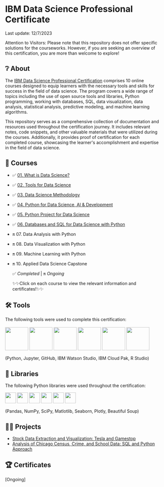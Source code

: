 # IBM Data Science Professional Certificate
Last update: 12/7/2023

Attention to Visitors: Please note that this repository does not offer specific solutions for the courseworks. However, if you are seeking an overview of this certification, you are more than welcome to explore!
## ❔ About
The <a href="https://www.coursera.org/professional-certificates/ibm-data-science">IBM Data Science Professional Certification</a> comprises 10 online courses designed to equip learners with the necessary tools and skills for success in the field of data science. The program covers a wide range of topics including the use of open source tools and libraries, Python programming, working with databases, SQL, data visualization, data analysis, statistical analysis, predictive modeling, and machine learning algorithms.

This repository serves as a comprehensive collection of documentation and resources used throughout the certification journey. It includes relevant notes, code snippets, and other valuable materials that were utilized during the courses. Additionally, it provides proof of certification for each completed course, showcasing the learner's accomplishment and expertise in the field of data science.

## 📑 Courses
- ✅ [01. What is Data Science?](https://github.com/HazmanNaim/IBM-Data-Science-Professional-Certificate/tree/b627166375069b6092072763782b836bcf688014/What%20is%20Data%20Science)
- ✅ [02. Tools for Data Science](https://github.com/HazmanNaim/IBM-Data-Science-Professional-Certificate/tree/b627166375069b6092072763782b836bcf688014/Tools%20For%20Data%20Science)
- ✅ [03. Data Science Methodology](https://github.com/HazmanNaim/IBM-Data-Science-Professional-Certificate/tree/b627166375069b6092072763782b836bcf688014/Data%20Science%20Methodology)
- ✅ [04. Python for Data Science, AI & Development](https://github.com/HazmanNaim/IBM-Data-Science-Professional-Certificate/tree/b627166375069b6092072763782b836bcf688014/Python%20for%20Data%20Science%2C%20AI%20%26%20Development)
- ✅ [05. Python Project for Data Science](https://github.com/HazmanNaim/IBM-Data-Science-Professional-Certificate/tree/b627166375069b6092072763782b836bcf688014/Python%20Project%20for%20Data%20Science)
- ✅ [06. Databases and SQL for Data Science with Python](https://github.com/HazmanNaim/IBM-Data-Science-Professional-Certificate/tree/b627166375069b6092072763782b836bcf688014/Databases%20and%20SQL%20for%20Data%20Science)
- 🔛 07. Data Analysis with Python
- 🔛 08. Data Visualization with Python
- 🔛 09. Machine Learning with Python
- 🔛 10. Applied Data Science Capstone
  
  ✅ _Completed_   |   🔛 _Ongoing_

  ✨✨Click on each course to view the relevant information and certificates!✨✨

## 🛠️ Tools
The following tools were used to complete this certification: <br> <br>
  <img src="https://user-images.githubusercontent.com/84391594/152705364-f16bb223-41aa-4510-8113-51171dfe9953.png" height="75">
  <img src="https://user-images.githubusercontent.com/84391594/152705271-083f8784-b3c9-4065-9733-ea3fa8ad5a7a.png" height="75">
  <img src="https://user-images.githubusercontent.com/84391594/152705273-adffe1bf-b509-44d0-b3ac-671cce5071df.svg" height="75">
  <img src="https://user-images.githubusercontent.com/84391594/152705324-68f777a0-3875-4b65-ae96-646643284541.png" height="75">
  <img src="https://user-images.githubusercontent.com/84391594/152705298-bb170d32-3dd0-4ad4-8221-8b7b029116b4.png" height="75">
  <img src="https://github.com/HazmanNaim/IBM-Data-Science-Professional-Certificate/assets/77926273/3fe73209-6ced-4728-b134-3e927dba6633" height="75">
</p>
(Python, Jupyter, GitHub, IBM Watson Studio, IBM Cloud Pak, R Studio)

## 📖 Libraries
The following Python libraries were used throughout the certification: <br> 
<p align="left">
  <img  src="https://user-images.githubusercontent.com/84391594/152706127-ce41990f-2588-472a-b5df-6b403a5947e6.png" height="35">
  <img  src="https://user-images.githubusercontent.com/84391594/152706130-5577011e-ecb3-47aa-af73-f6bd1bda05bc.png" height="35">
  <img  src="https://user-images.githubusercontent.com/84391594/152706132-5939da7e-7d1e-43b8-9c46-2d3fe5198dda.png" height="35">
  <img  src="https://user-images.githubusercontent.com/84391594/152706135-85cdd35e-922a-414a-a198-c670fbf8fb25.svg" height="35">
  <img  src="https://user-images.githubusercontent.com/84391594/152706148-36f27f03-1967-45d1-82d8-f6c149c6f21c.svg" height="35">
  <img  src="https://user-images.githubusercontent.com/84391594/152706211-7966848a-a2e1-4c4a-bc08-594a4ca6ff07.png" height="35">
  <!--<img  src="https://user-images.githubusercontent.com/84391594/152706214-d018bc5e-1477-4de2-94d7-5c0886e0477d.png" height="35">
  <img  src="https://user-images.githubusercontent.com/84391594/152706217-c0cfd9d8-22ad-4c3b-9ac7-70a6cf2799f7.png" height="35"> <br>-->

(Pandas, NumPy, SciPy, Matlotlib, Seaborn, Plotly, Beautiful Soup)

## 👷‍♂️ Projects
- [Stock Data Extraction and Visualization: Tesla and Gamestop](https://github.com/HazmanNaim/IBM-Data-Science-Professional-Certificate/blob/b7eea5b6860903946097c2743fa1f21dfdcf0621/Python%20Project%20for%20Data%20Science/Project_Analysis%20of%20Historical%20Stock.ipynb)
- [Analysis of Chicago Census, Crime, and School Data: SQL and Python Approach](https://github.com/HazmanNaim/IBM-Data-Science-Professional-Certificate/blob/b627166375069b6092072763782b836bcf688014/Databases%20and%20SQL%20for%20Data%20Science/Module%204/DB0201EN-Week3-1-4-Analyzing_SQLite.ipynb)

## 🏆 Certificates
[Ongoing]
